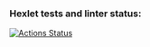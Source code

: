 ### Hexlet tests and linter status:
[![Actions Status](https://github.com/DizzyProtos/python-project-51/workflows/hexlet-check/badge.svg)](https://github.com/DizzyProtos/python-project-51/actions)
